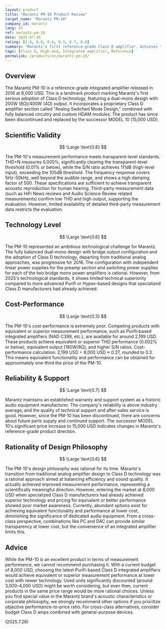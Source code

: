 ```yaml
---
layout: product
title: "Marantz PM-10 Product Review"
target_name: "Marantz PM-10"
company_id: marantz
lang: en
ref: marantz-pm-10
date: 2025-07-26
rating: [3.0, 0.8, 0.6, 0.3, 0.7, 0.6]
summary: "Marantz's first reference-grade Class D amplifier. Achieves transparent-level measurement performance but suffers from critical cost-performance issues."
tags: [Class D, High-end, Integrated amplifier, Reference]
permalink: /products/en/marantz-pm-10/
---
```

## Overview

The Marantz PM-10 is a reference-grade integrated amplifier released in 2016 at 8,000 USD. This is a landmark product marking Marantz's first serious adoption of Class D technology, featuring a dual-mono design with 200W (8Ω)/400W (4Ω) output. It incorporates a proprietary Class D amplifier section called "Analog Switched Mode Design," combined with fully balanced circuitry and custom HDAM modules. The product has since been discontinued and replaced by the successor MODEL 10 (15,000 USD).

## Scientific Validity

$$ \Large \text{0.8} $$

The PM-10's measurement performance meets transparent-level standards. THD+N measures 0.005%, significantly clearing the transparent-level threshold (0.01% or below), while the S/N ratio achieves 111dB (high-level input), exceeding the 105dB threshold. The frequency response covers 5Hz-50kHz, well beyond the audible range, and shows a high damping factor of 500. These specifications are sufficient to achieve transparent acoustic reproduction for human hearing. Third-party measurement data (such as HiFi News reviews and Audio Science Review related measurements) confirm low THD and high output, supporting the evaluation. However, limited availability of detailed third-party measurement data restricts the evaluation.

## Technology Level

$$ \Large \text{0.6} $$

The PM-10 represented an ambitious technological challenge for Marantz. The fully balanced dual-mono design with bridge output configuration and the adoption of Class D technology, departing from traditional analog approaches, was progressive for 2016. The configuration with independent linear power supplies for the preamp section and switching power supplies for each of the two bridge mono power amplifiers is rational. However, from 2025's technological standards, it shows limited technical superiority compared to more advanced Purifi or Hypex-based designs that specialized Class D manufacturers had already achieved.

## Cost-Performance

$$ \Large \text{0.3} $$

The PM-10's cost-performance is extremely poor. Competing products with equivalent or superior measurement performance, such as Purifi-based integrated amplifiers (NAD C399, etc.), are available for around 2,199 USD. These products achieve equivalent or superior THD performance (0.002% or below), equivalent output (180W/8Ω), and higher S/N ratios. Cost-performance calculation: 2,199 USD ÷ 8,000 USD ≈ 0.27, rounded to 0.3. This means equivalent functionality and performance can be obtained for approximately one-third the price of the PM-10.

## Reliability & Support

$$ \Large \text{0.7} $$

Marantz maintains an established warranty and support system as a historic audio equipment manufacturer. The company's reliability is above industry average, and the quality of technical support and after-sales service is good. However, since the PM-10 has been discontinued, there are concerns about future parts supply and continued support. The successor MODEL 10's significant price increase to 15,000 USD indicates changes in Marantz's reference-grade product direction.

## Rationality of Design Philosophy

$$ \Large \text{0.6} $$

The PM-10's design philosophy was rational for its time. Marantz's transition from traditional analog amplifier design to Class D technology was a rational approach aimed at balancing efficiency and sound quality. It actually achieved improved measurement performance, representing a scientifically meaningful direction. However, entering the market at 8,000 USD when specialized Class D manufacturers had already achieved superior technology and pricing for equivalent or better performance showed poor market awareness. Currently, abundant options exist for achieving equivalent functionality and performance at lower cost, diminishing the significance of dedicated audio equipment. From a cross-class perspective, combinations like PC and DAC can provide similar transparency at lower cost, but the convenience of an integrated amplifier limits this.

## Advice

While the PM-10 is an excellent product in terms of measurement performance, we cannot recommend purchasing it. With a current budget of 8,000 USD, choosing the latest Purifi-based Class D integrated amplifiers would achieve equivalent or superior measurement performance at lower cost with newer technology. Used units significantly discounted (around 3,000-4,000 USD) might be worth considering, but even then, current products in the same price range would be more rational choices. Unless you find special value in the Marantz brand's acoustic characteristics or corporate philosophy, we strongly recommend other options if you prioritize objective performance-to-price ratio. For cross-class alternatives, consider budget Class D amps combined with general-purpose devices.

(2025.7.26)
